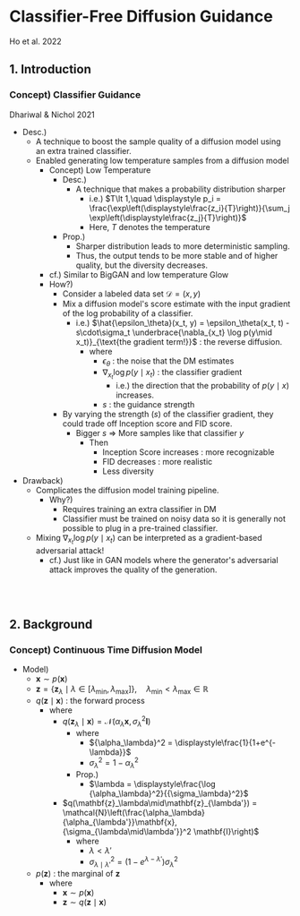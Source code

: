 # Classifier-Free Diffusion Guidance
Ho et al. 2022

## 1. Introduction
### Concept) Classifier Guidance
Dhariwal & Nichol 2021
- Desc.)
  - A technique to boost the sample quality of a diffusion model using an extra trained classifier.
  - Enabled generating low temperature samples from a diffusion model
    - Concept) Low Temperature
      - Desc.)
        - A technique that makes a probability distribution sharper
          - i.e.) $`T\lt 1,\quad \displaystyle p_i = \frac{\exp\left(\displaystyle\frac{z_i}{T}\right)}{\sum_j \exp\left(\displaystyle\frac{z_j}{T}\right)}`$
          - Here, $`T`$ denotes the temperature
      - Prop.)
        - Sharper distribution leads to more deterministic sampling.
        - Thus, the output tends to be more stable and of higher quality, but the diversity decreases.
    - cf.) Similar to BigGAN and low temperature Glow
    - How?)
      - Consider a labeled data set $`\mathcal{D} = (x,y)`$
      - Mix a diffusion model's score estimate with the input gradient of the log probability of a classifier.
        - i.e.) $`\hat{\epsilon_\theta}(x_t, y) = \epsilon_\theta(x_t, t) - s\cdot\sigma_t \underbrace{\nabla_{x_t} \log p(y\mid x_t)}_{\text{the gradient term!}}`$ : the reverse diffusion.
          - where
            - $`\epsilon_\theta`$ : the noise that the DM estimates
            - $`\nabla_{x_t} \log p(y\mid x_t)`$ : the classifier gradient 
              - i.e.) the direction that the probability of $`p(y\mid x)`$ increases.
            - $`s`$ : the guidance strength
      - By varying the strength $`(s)`$ of the classifier gradient, they could trade off Inception score and FID score.
        - Bigger $`s`$ $`\Rightarrow`$ More samples like that classifier $`y`$
          - Then
            - Inception Score increases : more recognizable
            - FID decreases : more realistic
            - Less diversity
- Drawback)
  - Complicates the diffusion model training pipeline.
    - Why?)
      - Requires training an extra classifier in DM
      - Classifier must be trained on noisy data so it is generally not possible to plug in a pre-trained classifier.
  - Mixing $`\nabla_{x_t} \log p(y\mid x_t)`$ can be interpreted as a gradient-based adversarial attack!
    - cf.) Just like in GAN models where the generator's adversarial attack improves the quality of the generation.

<br><br>

## 2. Background
### Concept) Continuous Time Diffusion Model
- Model)
  - $`\mathbf{x}\sim p(\mathbf{x})`$
  - $`\mathbf{z} = \{ \mathbf{z}_\lambda\mid\lambda\in[\lambda_{\min}, \lambda_{\max}] \},\quad \lambda_{\min}\lt \lambda_{\max}\in\mathbb{R}`$
  - $`q(\mathbf{z}\mid\mathbf{x})`$ : the forward process
    - where
      - $`q(\mathbf{z}_\lambda\mid\mathbf{x}) = \mathcal{N}(\alpha_\lambda\mathbf{x}, {\sigma_\lambda}^2 \mathbf{I})`$
        - where
          - $`{\alpha_\lambda}^2 = \displaystyle\frac{1}{1+e^{-\lambda}}`$
          - $`{\sigma_\lambda}^2 = 1-{\alpha_\lambda}^2`$
        - Prop.)
          - $`\lambda = \displaystyle\frac{\log {\alpha_\lambda}^2}{{\sigma_\lambda}^2}`$
      - $`q(\mathbf{z}_\lambda\mid\mathbf{z}_{\lambda'}) = \mathcal{N}\left(\frac{\alpha_\lambda}{\alpha_{\lambda'}}\mathbf{x}, {\sigma_{\lambda\mid\lambda'}}^2 \mathbf{I}\right)`$
        - where
          - $`\lambda\lt\lambda'`$
          - $`{\sigma_{\lambda\mid\lambda'}}^2 = \left( 1-e^{\lambda-\lambda'} \right){\sigma_\lambda}^2`$
  - $`p(\mathbf{z})`$ : the marginal of $`\mathbf{z}`$
    - where
      - $`\mathbf{x}\sim p(\mathbf{x})`$
      - $`\mathbf{z}\sim q(\mathbf{z}\mid\mathbf{x})`$